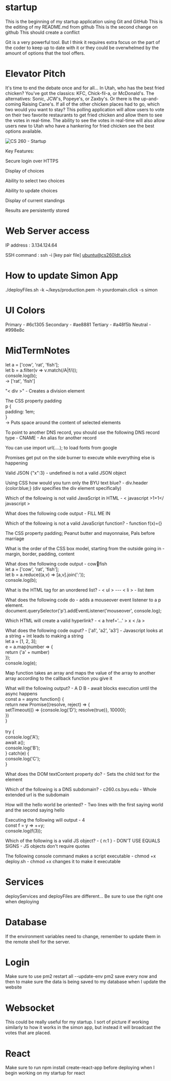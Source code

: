 # startup
This is the beginning of my startup application using Git and GitHub
This is the editing of my README.md from github
This is the second change on github
This should create a conflict

Git is a very powerful tool. But I think it requires extra focus on the part of the coder to keep up to date with it or they could be overwhelmed by the amount of options that the tool offers.

# Elevator Pitch
It's time to end the debate once and for all... In Utah, who has the best fried chicken? You've got the classics: KFC, Chick-fil-a, or McDonald's. The alternatives: Sonic, JCW's, Popeye's, or Zaxby's. Or there is the up-and-coming Raising Cane's. If all of the other chicken places had to go, which two would you want to stay? This polling application will allow users to vote on their two favorite restaurants to get fried chicken and allow them to see the votes in real-time. The ability to see the votes in real-time will also allow users new to Utah who have a hankering for fried chicken see the best options available.

![CS 260 - Startup](https://user-images.githubusercontent.com/122576833/214382266-2303e054-cf8c-4cc2-b98e-24ba30c677e1.jpg)

Key Features:

Secure login over HTTPS

Display of choices

Ability to select two choices

Ability to update choices

Display of current standings

Results are persistently stored

# Web Server access
IP address : 3.134.124.64

SSH command : ssh -i [key pair file] ubuntu@cs260ldt.click

# How to update Simon App

./deployFiles.sh -k ~/keys/production.pem -h yourdomain.click -s simon

# UI Colors
Primary - #6c1305
Secondary - #ae8881
Tertiary - #a48f5b
Neutral - #998e8c

# MidTermNotes
let a = ['cow', 'rat', 'fish'];
<br>let b = a.filter(v => v.match(/A|f/i));
<br>console.log(b);
<br> -> ['rat', 'fish']

"< div >" - Creates a division element

The CSS property padding 
<br> p {
    <br>padding: 1em;
<br>}
<br> -> Puts space around the content of selected elements

To point to another DNS record, you should use the following DNS record type - CNAME - An alias for another record

You can use import url(....); to load fonts from google

Promises get put on the side burner to execute while everything else is happening

Valid JSON {"x":3} - undefined is not a valid JSON object

Using CSS how would you turn only the BYU text blue? - div.header {color:blue;} (div specifies the div element specifically)

Which of the following is not valid JavaScript in HTML - < javascript >1+1</ javascript >

What does the following code output - FILL ME IN

Which of the following is not a valid JavaScript function? - function f(x)={}

The CSS property padding; Peanut butter and mayonnaise, Pals before marriage

What is the order of the CSS box model, starting from the outside going in - margin, border, padding, content

What does the following code output - cow:rat:fish
<br> let a = ['cow', 'rat', 'fish'];
<br> let b = a.reduce((a,v) => [a,v].join(':'));
<br> console.log(b);

What is the HTML tag for an unordered list? - < ul > --- < li > - list item

What does the following code do - adds a mouseover event listener to a p element.
<br> document.querySelector('p').addEventListener('mouseover', console.log);

Which HTML will create a valid hyperlink? - < a href='...' > x < /a > 

What does the following code ouput? - ['a1', 'a2', 'a3'] - Javascript looks at a string + int leads to making a string
<br> let a = [1, 2, 3];
<br> e = a.map(number => {
    <br> return ('a' + number)
<br>});
<br> console.log(e);

Map function takes an array and maps the value of the array to another array according to the callback function you give it

What will the following output? - A D B - await blocks execution until the async happens
<br>const a = async function() {
    <br>return new Promise((resolve, reject) => {
        <br>setTimeout(() => {console.log('D'); resolve(true)}, 10000);
    <br>})
<br>}
<br>
<br>try {
    <br>console.log('A');
    <br>await a();
    <br>console.log('B');
<br>} catch(e) {
    <br>console.log('C');
<br>}

What does the DOM textContent property do? - Sets the child text for the element

Which of the following is a DNS subdomain? - c260.cs.byu.edu - Whole extended url is the subdomain

How will the hello world be oriented? - Two lines with the first saying world and the second saying hello

Executing the following will output - 4
<br> const f = y => ++y;
<br> console.log(f(3));

Which of the following is a valid JS object? - { n:1 } - DON'T USE EQUALS SIGNS - JS objects don't require quotes

The following console command makes a script executable - chmod +x deploy.sh - chmod +x changes it to make it executable

# Services
deployServices and deployFiles are different... Be sure to use the right one when deploying

# Database
If the environment variables need to change, remember to update them in the remote shell for the server.

# Login
Make sure to use pm2 restart all --update-env
pm2 save every now and then to make sure the data is being saved to my database when I update the website

# Websocket
This could be really useful for my startup. I sort of picture if working similarly to how it works in the simon app, but instead it will broadcast the votes that are placed.

# React
Make sure to run npm install create-react-app before deploying when I begin working on my startup for react
